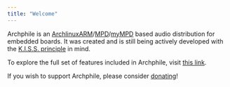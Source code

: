 ```yaml
---
title: "Welcome"
---
```


Archphile is an [ArchlinuxARM](https://archlinuxarm.org/)/[MPD](https://www.musicpd.org/)/[myMPD](https://jcorporation.github.io/myMPD/) based audio distribution for embedded boards. It was created and is still being actively developed with the [K.I.S.S. principle](https://en.wikipedia.org/wiki/KISS_principle) in mind. 

To explore the full set of features included in Archphile, visit [this link](https://archphile.org/about/).

If you wish to support Archphile, please consider [donating](https://www.paypal.com/cgi-bin/webscr?cmd=_s-xclick&hosted_button_id=BDJDPBBTJDKZC&source=url)!